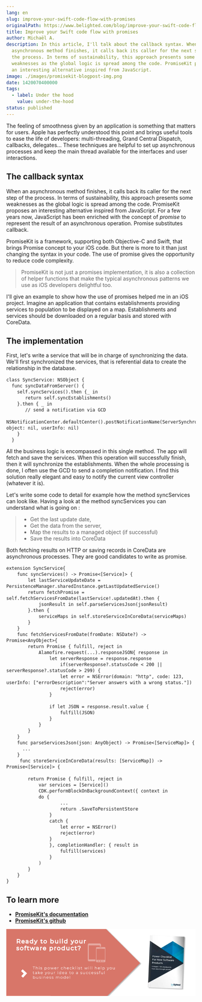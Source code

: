```yaml
---
lang: en
slug: improve-your-swift-code-flow-with-promises
originalPath: https://www.belighted.com/blog/improve-your-swift-code-flow-with-promises
title: Improve your Swift code flow with promises
author: Michaël A.
description: In this article, I'll talk about the callback syntax. When an
  asynchronous method finishes, it calls back its caller for the next step of
  the process. In terms of sustainability, this approach presents some
  weaknesses as the global logic is spread among the code. PromiseKit proposes
  an interesting alternative inspired from JavaScript.
image: ./images/promisekit-blogpost-img.png
date: 1420070400000
tags:
  - label: Under the hood
    value: under-the-hood
status: published
---
```

The feeling of smoothness given by an application is something that matters for users. Apple has perfectly understood this point and brings useful tools to ease the life of developers: multi-threading, Grand Central Dispatch, callbacks, delegates... These techniques are helpful to set up asynchronous processes and keep the main thread available for the interfaces and user interactions.

The callback syntax
-------------------

When an asynchronous method finishes, it calls back its caller for the next step of the process. In terms of sustainability, this approach presents some weaknesses as the global logic is spread among the code. PromiseKit proposes an interesting alternative inspired from JavaScript. For a few years now, JavaScript has been enriched with the concept of _promise_ to represent the result of an asynchronous operation. Promise substitutes callback.

PromiseKit is a framework, supporting both Objective-C and Swift, that brings Promise concept to your iOS code. But there is more to it than just changing the syntax in your code. The use of promise gives the opportunity to reduce code complexity.

> PromiseKit is not just a promises implementation, it is also a collection of helper functions that make the typical asynchronous patterns we use as iOS developers delightful too.

I'll give an example to show how the use of promises helped me in an iOS project. Imagine an application that contains establishments providing services to population to be displayed on a map. Establishments and services should be downloaded on a regular basis and stored with CoreData.

The implementation
------------------

First, let's write a service that will be in charge of synchronizing the data. We'll first synchronized the services, that is referential data to create the relationship in the database.

    class SyncService: NSObject {
      func syncDataFromServer() {
        self.syncServices().then {_ in
           return self.syncEstablishments()
        }.then { _ in
           // send a notification via GCD
           NSNotificationCenter.defaultCenter().postNotificationName(ServerSynchronisationDone, object: nil, userInfo: nil)
        }
      }
    

  
All the business logic is encompassed in this single method. The app will fetch and save the services. When this operation will successfully finish, then it will synchronize the establishments. When the whole processing is done, I often use the GCD to send a completion notification. I find this solution really elegant and easy to notify the current view controller (whatever it is).

Let's write some code to detail for example how the method syncServices can look like. Having a look at the method syncServices you can understand what is going on :

> *   Get the last update date,
> *   Get the data from the server,
> *   Map the results to a managed object (if successful)
> *   Save the results into CoreData

Both fetching results on HTTP or saving records in CoreData are asynchronous processes. They are good candidates to write as promise.

    extension SyncService{
        func syncServices() -> Promise<[Service]> {
            let lastServiceUpdateDate = PersistenceManager.sharedInstance.getLastUpdatedService()
            return fetchPromise = self.fetchServicesFromDate(lastService!.updatedAt).then {
                jsonResult in self.parseServicesJson(jsonResult)
            }.then {
                serviceMaps in self.storeServiceInCoreData(serviceMaps)
            }
        }
        func fetchServicesFromDate(fromDate: NSDate?) -> Promise<AnyObject>{
            return Promise { fulfill, reject in
                Alamofire.request(...).responseJSON{ response in
                    let serverResponse = response.response
                        if(serverResponse?.statusCode < 200 || serverResponse?.statusCode > 299) {
                        let error = NSError(domain: "http", code: 123, userInfo: ["errorDescription":"Server answers with a wrong status."])
                        reject(error)
                    }
    
                    if let JSON = response.result.value {
                        fulfill(JSON)
                    }
                }
            }
        }
        func parseServicesJson(json: AnyObject) -> Promise<[ServiceMap]> {
          ...
        }
         func storeServiceInCoreData(results: [ServiceMap]) -> Promise<[Service]> {
    
            return Promise { fulfill, reject in
                var services = [Service]()
                CDK.performBlockOnBackgroundContext({ context in
                do {
                        ...
                        return .SaveToPersistentStore
                    }
                    catch {
                        let error = NSError()
                        reject(error)
                    }
                    }, completionHandler: { result in
                        fulfill(services)
                    }
                )
            }
        }
    }
    

To learn more
-------------

*   **[PromiseKit's documentation](https://promisekit.org/)**
*   **[PromiseKit's github](https://github.com/mxcl/PromiseKit)**

[![New Call-to-action](/content/images/legacy/UPTtKvQU_5rjKfQJ1Qjwk.png)](https://cta-redirect.hubspot.com/cta/redirect/1684659/fb3606cc-cc1b-47d0-ae85-2c9f69837fe2)